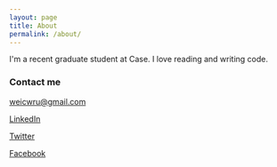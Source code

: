 ```yaml
---
layout: page
title: About
permalink: /about/
---
```


I'm a recent graduate student at Case. I love reading and writing code. 

### Contact me

[weicwru@gmail.com](mailto:weicwru@gmail.com)

<a href="https://www.linkedin.com/pub/wei-wang/57/1aa/329" target="_blank">LinkedIn</a>

<a href="https://twitter.com/wxwcase" target="_blank">Twitter</a>

<a href="http://www.facebook.com/wxwcase" target="_blank">Facebook</a>
